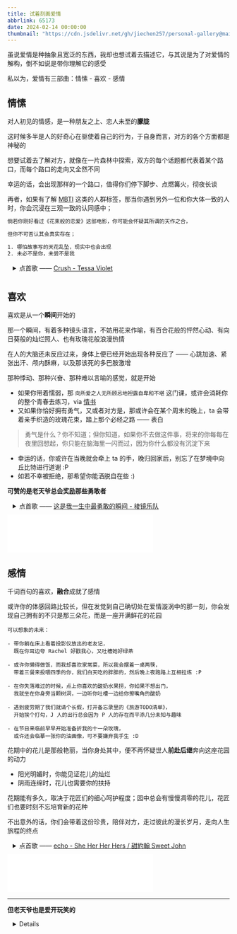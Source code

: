 ```yaml
---
title: 试着刻画爱情
abbrlink: 65173
date: 2024-02-14 00:00:00
thumbnail: "https://cdn.jsdelivr.net/gh/jiechen257/personal-gallery@main/img/202404142344886.png"
---
```


虽说爱情是种抽象且宽泛的东西，我却也想试着去描述它，与其说是为了对爱情的解构，倒不如说是带你理解它的感受

私以为，爱情有三部曲：情愫 - 喜欢 - 感情

## 情愫

对人初见的情感，是一种朋友之上、恋人未至的**朦胧**

这时候多半是人的好奇心在驱使着自己的行为，于自身而言，对方的各个方面都是神秘的

想要试着去了解对方，就像在一片森林中探索，双方的每个话题都代表着某个路口，而每个路口的走向又全然不同

幸运的话，会出现那样的一个路口，值得你们停下脚步、点燃篝火，彻夜长谈

再者，如果有了解 [MBTI](https://zh.wikipedia.org/wiki/%E9%82%81%E7%88%BE%E6%96%AF-%E5%B8%83%E9%87%8C%E6%A0%BC%E6%96%AF%E6%80%A7%E6%A0%BC%E5%88%86%E9%A1%9E%E6%B3%95) 这类的人群标签，那当你遇到另外一位和你大体一致的人时，你会沉浸在三观一致的认同感中；

```txt
倘若你刚好看过《花束般的恋爱》这部电影，你可能会怀疑其所谓的天作之合，

但你不可否认其会真实存在；

1. 哪怕故事写的天花乱坠，现实中也会出现
2. 未必不是你，未尝不是我
```

<details style="padding-left:12px;padding-bottom:10px">
  <summary>点首歌 —— 
  <a target="_blank" href="https://music.163.com/#/song?id=572166420">
   Crush - Tessa Violet 
  <a></summary>
  <p style="font-size:12px; line-height:13px"> I can't focus on what needs to get done</p>
  <p style="font-size:12px; line-height:13px">I'm on notice hoping that you don't run</p>
  <p style="font-size:12px; line-height:13px"> You think I'm tepid but I'm misdiagnosed</p>
  <p style="font-size:12px; line-height:13px"> Cause I'm a stalker I seen all of your posts</p>
</details>

## 喜欢

喜欢是从一个**瞬间**开始的

那一个瞬间，有着多种镜头语言，不妨用花来作喻，有百合花般的怦然心动、有向日葵般的灿烂照人、也有玫瑰花般浪漫热情

在人的大脑还未反应过来，身体上便已经开始出现各种反应了 —— 心跳加速、紧张出汗、颅内酥麻，以及那该死的多巴胺激增

那种悸动、那种兴奋、那种难以言喻的感觉，就是开始

- 如果你带着懦弱，那 `向所爱之人无所顾忌地袒露自卑和不堪` 这门课，或许会消耗你的整个青春去练习，via [情书](/post/2505)
- 又如果你恰好拥有勇气，又或者对方是，那或许会在某个周末的晚上，ta 会带着亲手织造的玫瑰花束，踏上那个必经之路 —— 表白

> 勇气是什么？你不知道；但你知道，如果你不去做这件事，将来的你每每在夜里回想起，你只能在脑海里一闪而过，因为你什么都没有沉淀下来

- 幸运的话，你或许在当晚就会牵上 ta 的手，晚归回家后，别忘了在梦境中向丘比特进行道谢 :P
- 如若不幸被拒绝，那希望你能洒脱自在些 :)

**可赞的是老天爷总会奖励那些勇敢者**

<details style="padding-left:12px;padding-bottom:10px">
  <summary>点首歌 —— 
  <a target="_blank" href="https://music.163.com/#/song?id=1366216050">
   这是我一生中最勇敢的瞬间 - 棱镜乐队
  <a></summary>
  <p style="font-size:12px; line-height:13px">明天周六可以把我们一起出去玩 改成我们去约会吗</p>
  <p style="font-size:12px; line-height:13px">—— 约会见</p>
  <p style="font-size:12px; line-height:13px">再见面就是永远</p>
</details>

<iframe frameborder="no" border="0" marginwidth="0" marginheight="0" width=330 height=86 src="//music.163.com/outchain/player?type=2&id=1366216050&auto=1&height=66"></iframe>

## 感情

千词百句的喜欢，**融合**成就了感情

或许你的体感回路比较长，但在发觉到自己确切处在爱情漩涡中的那一刻，你会发现自己拥有的不只是那三朵花，而是一座开满鲜花的花园

```
可以想象的未来：

- 带你躺在床上看着投影仪放出的老友记，
  既在你耳边夸 Rachel 好戳我心，又吐槽她好绿茶

- 或许你懒得做饭，而我却喜欢家常菜，所以我会摆着一桌两筷，
  带着三餐来投喂四季的你，我们白天吃的胖胖的，然后晚上夜跑路上互相拉练 :P

- 在你失落难过的时候，点上你喜欢的酸奶水果捞，你如果不想出门，
  我就坐在你身旁当颗树洞，一边听你吐槽一边给你擦嘴角的酸奶

- 遇到疲劳期了我们就请个长假，打开备忘录里的《旅游TODO清单》，
  开始挨个打勾，J 人的出行总会因为 P 人的存在而平添几分未知与趣味

- 在节日来临前早早开始准备折我的十一朵玫瑰，
  或许还会临摹一张你的油画像，可不要嫌弃我手生 :D
```

花期中的花儿是那般艳丽，当你身处其中，便不再怀疑世人**前赴后继**奔向这座花园的动力

- 阳光明媚时，你能见证花儿的灿烂
- 阴雨连绵时，花儿也需要你的扶持

花期能有多久，取决于花匠们的细心呵护程度；园中总会有慢慢凋零的花儿，花匠们也要时刻不忘培育新的花种

不出意外的话，你们会带着这份珍贵，陪伴对方，走过彼此的漫长岁月，走向人生旅程的终点

<details style="padding-left:12px;padding-bottom:10px">
  <summary>点首歌 —— 
  <a target="_blank" href="https://music.163.com/#/song?id=2097155624">
   echo - She Her Her Hers / 甜約翰 Sweet John
  <a></summary>
  <p style="font-size:12px; line-height:13px">シャワーを浴びて気づくよ</p>
  <p style="font-size:12px; line-height:13px">突然に来た夏のよう</p>
  <p style="font-size:12px; line-height:13px">くすぶった日焼けのあと</p>
  <p style="font-size:12px; line-height:13px">染み込んで肌 癒やす声</p>
</details>

<iframe frameborder="no" border="0" marginwidth="0" marginheight="0" width=330 height=86 src="//music.163.com/outchain/player?type=2&id=2097155624&auto=1&height=66"></iframe>

<hr />

**但老天爷也是爱开玩笑的**

<details style="padding-left:12px;padding-bottom:10px">

## 第四部曲 - 羁绊

> 为了寻找你，我搬进鸟的眼睛，
>
> 经常盯着路过的风，也忘了听猎人的枪声

第四部曲的羁绊 —— 剪不断、理还乱 —— 是这趟旅程的另一个终点

敲敲当初那块像玻璃一样透明的浪漫，好像随时会被打破一样；两人转向慢移流浪的脚步，离开伊甸，重回他们各自的旅途

但对这座花园来说，寒风还是进来了，它熟悉墙上的每一道细微裂缝

双方留下的只有一段回忆，痛苦和思念随着时间此起彼伏，或许会有一方几度在半夜痛苦崩溃，或许会有一方在清晨梦醒时幡然醒悟

```txt
有个关于失去的话题常常被人们探讨：
- 是从未拥有过更难过，还是拥有再失去更难过？

1. 如果这是条河流，一但河流不再清澈纯净、变得浑浊不堪，
2. 比起那些从未踏入这条河流的人，那些在河流中沉溺至底的人，该如何向上呢~
```

好在痛苦能滋养热爱生活的勇气；如果只有美好的事情发生在你身上，你就不可能变得勇敢

不妨回头想想，我们所感受到的情感并不会改造我们，但是会让我们有那种想要改变的念头；所以爱并不能让我们不再自私，却可以令我们对此有所察觉，并让我们开始向往一个没有自私的遥远国度

不再一味索取他人给予的爱意、内心自丰盈者，才是这座花园里真正的花匠

当然，花园改名了，叫作 **生活**

<details style="padding-left:12px;padding-bottom:10px">
  <summary>点首歌 —— 
  <a target="_blank" href="https://music.163.com/#/song?id=1349965990">
   站台 The Platform - royster lee
  <a></summary>
  <p style="font-size:12px; line-height:13px">Why, the rainbow is so faint</p>
  <p style="font-size:12px; line-height:13px">The plants are losing green</p>
  <p style="font-size:12px; line-height:13px">train platform is so empty</p>
</details>

<iframe frameborder="no" border="0" marginwidth="0" marginheight="0" width=330 height=86 src="//music.163.com/outchain/player?type=2&id=1349965990&auto=1&height=66"></iframe>

<hr />

“他日无名街头你们再次相遇，希望能互道一声问候（你会吗？”

End. --- Last edited on 2.15

</details>
